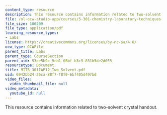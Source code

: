 ```yaml
---
content_type: resource
description: This resource contains information related to two-solvent crystal handout.
file: /ol-ocw-studio-app/courses/5-301-chemistry-laboratory-techniques-january-iap-2012/6942bb2426ca88f7f8f06bf405d497bd_MIT5_301IAP12_Two_Solvent.pdf
file_size: 106209
file_type: application/pdf
learning_resource_types:
- Labs
license: https://creativecommons.org/licenses/by-nc-sa/4.0/
ocw_type: OCWFile
parent_title: Labs
parent_type: CourseSection
parent_uid: 53ce5b9c-9cb1-08bf-b3c9-831b5de2d055
resourcetype: Document
title: MIT5_301IAP12_Two_Solvent.pdf
uid: 6942bb24-26ca-88f7-f8f0-6bf405d497bd
video_files:
  video_thumbnail_file: null
video_metadata:
  youtube_id: null
---
```

This resource contains information related to two-solvent crystal handout.